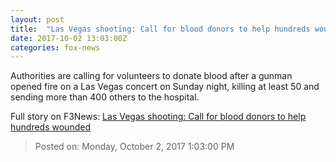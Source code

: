 ```yaml
---
layout: post
title:  "Las Vegas shooting: Call for blood donors to help hundreds wounded"
date: 2017-10-02 13:03:00Z
categories: fox-news
---
```


Authorities are calling for volunteers to donate blood after a gunman opened fire on a Las Vegas concert on Sunday night, killing at least 50 and sending more than 400 others to the hospital.


Full story on F3News: [Las Vegas shooting: Call for blood donors to help hundreds wounded](http://www.f3nws.com/n/uYqBhE)

> Posted on: Monday, October 2, 2017 1:03:00 PM
